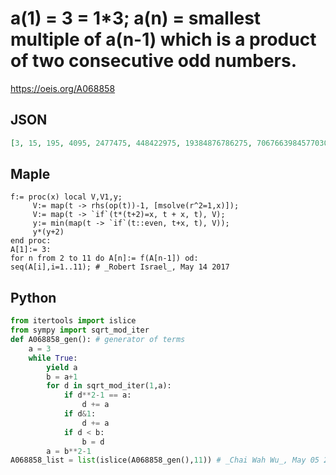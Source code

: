 # a\(1\) \= 3 \= 1\*3; a\(n\) \= smallest multiple of a\(n\-1\) which is a product of two consecutive odd numbers\.
https://oeis.org/A068858
## JSON
```JSON
[3, 15, 195, 4095, 2477475, 448422975, 19384876786275, 70676639845770308825475, 11604095937711402889585984522057770447375, 56023729629975618843823135187551800751351023283966800458449243286895375]
```
## Maple
```Maple
f:= proc(x) local V,V1,y;
     V:= map(t -> rhs(op(t))-1, [msolve(r^2=1,x)]);
     V:= map(t -> `if`(t*(t+2)=x, t + x, t), V);
     y:= min(map(t -> `if`(t::even, t+x, t), V));
     y*(y+2)
end proc:
A[1]:= 3:
for n from 2 to 11 do A[n]:= f(A[n-1]) od:
seq(A[i],i=1..11); # _Robert Israel_, May 14 2017
```
## Python
```Python
from itertools import islice
from sympy import sqrt_mod_iter
def A068858_gen(): # generator of terms
    a = 3
    while True:
        yield a
        b = a+1
        for d in sqrt_mod_iter(1,a):
            if d**2-1 == a:
                d += a
            if d&1:
                d += a
            if d < b:
                b = d
        a = b**2-1
A068858_list = list(islice(A068858_gen(),11)) # _Chai Wah Wu_, May 05 2024
```
